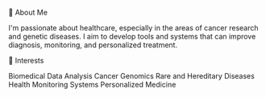 👋 About Me

I'm passionate about healthcare, especially in the areas of cancer research and genetic diseases. I aim to develop tools and systems that can improve diagnosis, monitoring, and personalized treatment.

🧠 Interests

Biomedical Data Analysis
Cancer Genomics
Rare and Hereditary Diseases
Health Monitoring Systems
Personalized Medicine
